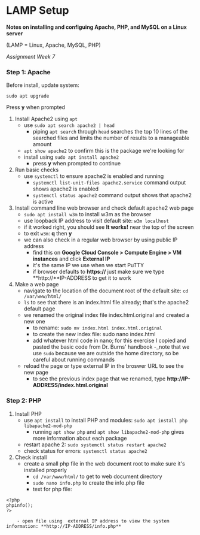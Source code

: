 
# LAMP Setup

**Notes on installing and configuing Apache, PHP, and MySQL on a Linux server**

(LAMP = Linux, Apache, MySQL, PHP)

_Assignment Week 7_

### Step 1: Apache

Before install, update system:
```
sudo apt upgrade
```
Press **y** when prompted

1. Install Apache2 using `apt`
	- use `sudo apt search apache2 | head`
		- piping `apt search` through `head` searches the top 10 lines of the searched files and limits the number of results to a manageable amount
	- `apt show apache2` to confirm this is the package we're looking for
	- install using `sudo apt install apache2`
		- press **y** when prompted to continue
1. Run basic checks
	- use `systemctl` to ensure apache2 is enabled and running
		- `systemctl list-unit-files apache2.service` command output shows apache2 is enabled
		- `systemctl status apache2` command output shows that apache2 is active
1. Install command line web browser and check default apache2 web page
	- `sudo apt install w3m` to install w3m as the browser
	- use loopback IP address to visit default site: `w3m localhost`
	- if it worked right, you should see **It works!** near the top of the screen
	- to exit `w3m`: **q** then **y**
	- we can also check in a regular web browser by using public IP address
		- find this on **Google Cloud Console > Compute Engine > VM instances** and click **External IP**
		- it's the same IP we use when we start PuTTY
		- if browser defaults to **https://** just make sure we type **http://**IP-ADDRESS to get it to work
1. Make a web page
	- navigate to the location of the document root of the default site: `cd /var/www/html/`
	- `ls` to see that there is an index.html file already; that's the apache2 default page
	- we renamed the original index file index.html.original and created a new one
		- to rename: `sudo mv index.html index.html.original`
		- to create the new index file: sudo nano index.html
		- add whatever html code in nano; for this exercise I copied and pasted the basic code from Dr. Burns' handbook
		-_note that we use `sudo` because we are outside the home directory, so be careful about running commands
	- reload the page or type external IP in the broswer URL to see the new page
		- to see the previous index page that we renamed, type **http://IP-ADDRESS/index.html.original**

### Step 2: PHP

1. Install PHP
	- use `apt install` to install PHP and modules: `sudo apt install php libapache2-mod-php`
		- running `apt show php` and `apt show libapache2-mod-php` gives more information about each package
	- restart apache 2: `sudo systemctl status restart apache2`
	- check status for errors: `systemctl status apache2`
2. Check install
	- create a small php file in the web document root to make sure it's installed properly
		- `cd /var/www/html/` to get to web document directory
		- `sudo nano info.php` to create the info.php file
		- text for php file:
```
<?php
phpinfo();
?>
```
		- open file using  external IP address to view the system information: **http://IP-ADDRESS/info.php**


